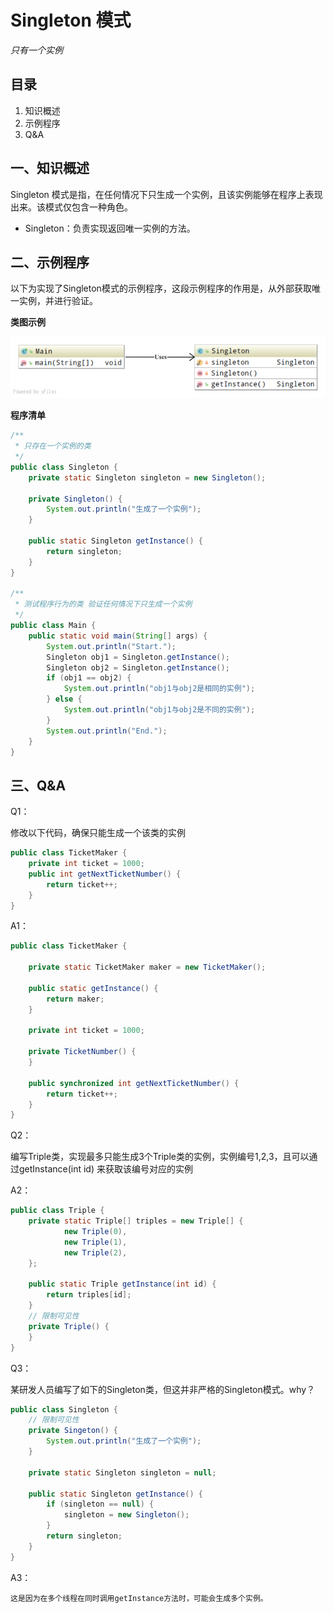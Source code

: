 # Singleton 模式

*只有一个实例*

## 目录

1. 知识概述
2. 示例程序
3. Q&A



## 一、知识概述

Singleton 模式是指，在任何情况下只生成一个实例，且该实例能够在程序上表现出来。该模式仅包含一种角色。

* Singleton：负责实现返回唯一实例的方法。



## 二、示例程序

以下为实现了Singleton模式的示例程序，这段示例程序的作用是，从外部获取唯一实例，并进行验证。

**类图示例**

![](1039974-20210221143536625-1707197260.png)

**程序清单**

```java
/**
 * 只存在一个实例的类
 */
public class Singleton {
    private static Singleton singleton = new Singleton();

    private Singleton() {
        System.out.println("生成了一个实例");
    }

    public static Singleton getInstance() {
        return singleton;
    }
}

/**
 * 测试程序行为的类 验证任何情况下只生成一个实例
 */
public class Main {
    public static void main(String[] args) {
        System.out.println("Start.");
        Singleton obj1 = Singleton.getInstance();
        Singleton obj2 = Singleton.getInstance();
        if (obj1 == obj2) {
            System.out.println("obj1与obj2是相同的实例");
        } else {
            System.out.println("obj1与obj2是不同的实例");
        }
        System.out.println("End.");
    }
}

```



## 三、Q&A

Q1：

修改以下代码，确保只能生成一个该类的实例

```java
public class TicketMaker {
    private int ticket = 1000;
    public int getNextTicketNumber() {
        return ticket++;
    }
}
```

A1：

```java
public class TicketMaker {
    
    private static TicketMaker maker = new TicketMaker();
        
    public static getInstance() {
        return maker;
    }
    
    private int ticket = 1000;
    
    private TicketNumber() {
    }
    
    public synchronized int getNextTicketNumber() {
        return ticket++;
    }
}
```

Q2：

编写Triple类，实现最多只能生成3个Triple类的实例，实例编号1,2,3，且可以通过getInstance(int id) 来获取该编号对应的实例

A2：

```java
public class Triple {
    private static Triple[] triples = new Triple[] {
            new Triple(0),
            new Triple(1),
            new Triple(2),
    };
    
    public static Triple getInstance(int id) {
        return triples[id];
    }
    // 限制可见性
    private Triple() {
    }
}
```

Q3：

某研发人员编写了如下的Singleton类，但这并非严格的Singleton模式。why？

```java
public class Singleton {
    // 限制可见性
    private Singeton() {
        System.out.println("生成了一个实例");
    }
    
    private static Singleton singleton = null;
    
    public static Singleton getInstance() {
        if (singleton == null) {
            singleton = new Singleton();
        }
        return singleton;
    } 
}
```

A3：

```
这是因为在多个线程在同时调用getInstance方法时，可能会生成多个实例。
```